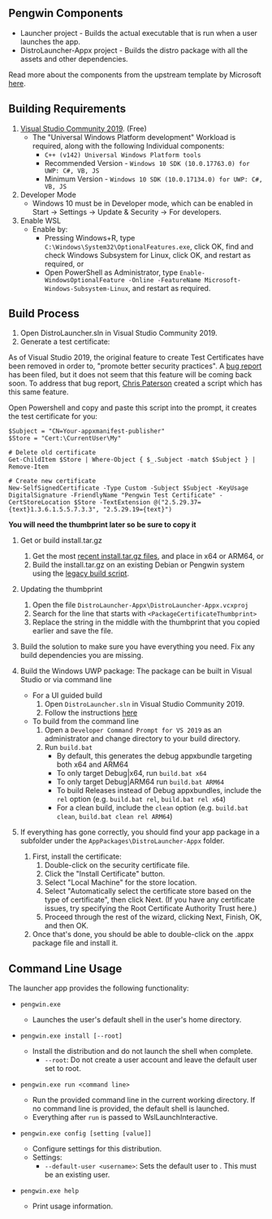 ## Pengwin Components

- Launcher project - Builds the actual executable that is run when a user launches the app. 
- DistroLauncher-Appx project - Builds the distro package with all the assets and other dependencies.

Read more about the components from the upstream template by Microsoft [here](https://github.com/Microsoft/WSL-DistroLauncher). 

## Building Requirements
1. [Visual Studio Community 2019](https://visualstudio.microsoft.com/vs/community/). (Free)
	- The "Universal Windows Platform development" Workload is required, along with the following Individual components:
		- `C++ (v142) Universal Windows Platform tools`
		- Recommended Version - `Windows 10 SDK (10.0.17763.0) for UWP: C#, VB, JS`
		- Minimum Version - `Windows 10 SDK (10.0.17134.0) for UWP: C#, VB, JS`		
1. Developer Mode
	- Windows 10 must be in Developer mode, which can be enabled in Start -> Settings -> Update & Security -> For developers.
1. Enable WSL
	- Enable by:
        - Pressing Windows+R, type `C:\Windows\System32\OptionalFeatures.exe`, click OK, find and check Windows Subsystem for Linux, click OK, and restart as required, or
        - Open PowerShell as Administrator, type `Enable-WindowsOptionalFeature -Online -FeatureName Microsoft-Windows-Subsystem-Linux`, and restart as required.

## Build Process
1. Open DistroLauncher.sln in Visual Studio Community 2019.
2. Generate a test certificate:

As of Visual Studio 2019, the original feature to create Test Certificates have been removed in order to, "promote better security practices". A [bug report](https://developercommunity.visualstudio.com/content/problem/612872/create-test-certificate-option-missing-from-uwp-sd.html) has been filed, but it does not seem that this feature will be coming back soon. To address that bug report, [Chris Paterson](https://developercommunity.visualstudio.com/users/179609/0a25123f-a73b-680f-8ba0-adf2e9b32c8e.html) created a script which has this same feature.

Open Powershell and copy and paste this script into the prompt, it creates the test certificate for you:
```
$Subject = "CN=Your-appxmanifest-publisher"
$Store = "Cert:\CurrentUser\My"

# Delete old certificate
Get-ChildItem $Store | Where-Object { $_.Subject -match $Subject } | Remove-Item

# Create new certificate
New-SelfSignedCertificate -Type Custom -Subject $Subject -KeyUsage DigitalSignature -FriendlyName "Pengwin Test Certificate" -CertStoreLocation $Store -TextExtension @("2.5.29.37={text}1.3.6.1.5.5.7.3.3", "2.5.29.19={text}")
```
**You will need the thumbprint later so be sure to copy it**
1. Get or build install.tar.gz
    1. Get the most [recent install.tar.gz files](https://github.com/whitewaterfoundry/pengwin-rootfs-builds/releases), and place in x64 or ARM64, or
    1. Build the install.tar.gz on an existing Debian or Pengwin system using the [legacy build script](https://github.com/WhitewaterFoundry/legacy-rootfs-build-scripts).
1. Updating the thumbprint
    1. Open the file `DistroLauncher-Appx\DistroLauncher-Appx.vcxproj`
    1. Search for the line that starts with `<PackageCertificateThumbprint>`
    1. Replace the string in the middle with the thumbprint that you copied earlier and save the file.
1. Build the solution to make sure you have everything you need. Fix any build dependencies you are missing.
1. Build the Windows UWP package:
    The package can be built in Visual Studio or via command line
    - For a UI guided build
        1. Open `DistroLauncher.sln` in Visual Studio Community 2019.
        1. Follow the instructions [here](https://docs.microsoft.com/en-us/windows/uwp/packaging/packaging-uwp-apps#create-an-app-package-upload-file)
    - To build from the command line
        1. Open a `Developer Command Prompt for VS 2019` as an administrator and change directory to your build directory.
        1. Run `build.bat`
            - By default, this generates the debug appxbundle targeting both x64 and ARM64
            - To only target Debug|x64, run `build.bat x64`
            - To only target Debug|ARM64 run `build.bat ARM64`
            - To build Releases instead of Debug appxbundles, include the `rel` option (e.g. `build.bat rel`, `build.bat rel x64`)
            - For a clean build, include the `clean` option (e.g. `build.bat clean`, `build.bat clean rel ARM64`)

1. If everything has gone correctly, you should find your app package in a subfolder under the `AppPackages\DistroLauncher-Appx` folder.
    1. First, install the certificate:
	    1. Double-click on the security certificate file.
		1. Click the "Install Certificate" button.
		1. Select "Local Machine" for the store location.
		1. Select "Automatically select the certificate store based on the type of certificate", then click Next. (If you have any certificate issues, try specifying the Root Certificate Authority Trust here.)
		1. Proceed through the rest of the wizard, clicking Next, Finish, OK, and then OK.
    1. Once that's done, you should be able to double-click on the .appx package file and install it.

## Command Line Usage
The launcher app provides the following functionality:

* `pengwin.exe`
  - Launches the user's default shell in the user's home directory.

* `pengwin.exe install [--root]`
  - Install the distribution and do not launch the shell when complete.
    - `--root`: Do not create a user account and leave the default user set to root.

* `pengwin.exe run <command line>`
  - Run the provided command line in the current working directory. If no command line is provided, the default shell is launched.
  - Everything after `run` is passed to WslLaunchInteractive.

* `pengwin.exe config [setting [value]]`
  - Configure settings for this distribution.
  - Settings:
    - `--default-user <username>`: Sets the default user to <username>. This must be an existing user.

* `pengwin.exe help`
  - Print usage information.
